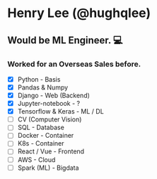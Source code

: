 # Henry Lee (@hughqlee)

## Would be ML Engineer. 💻
### Worked for an Overseas Sales before.

- [X] Python - Basis
- [X] Pandas & Numpy
- [X] Django - Web (Backend)
- [X] Jupyter-notebook - ?
- [X] Tensorflow & Keras - ML / DL
- [ ] CV (Computer Vision)
- [ ] SQL - Database
- [ ] Docker - Container
- [ ] K8s - Container
- [ ] React / Vue - Frontend
- [ ] AWS - Cloud
- [ ] Spark (ML) - Bigdata
